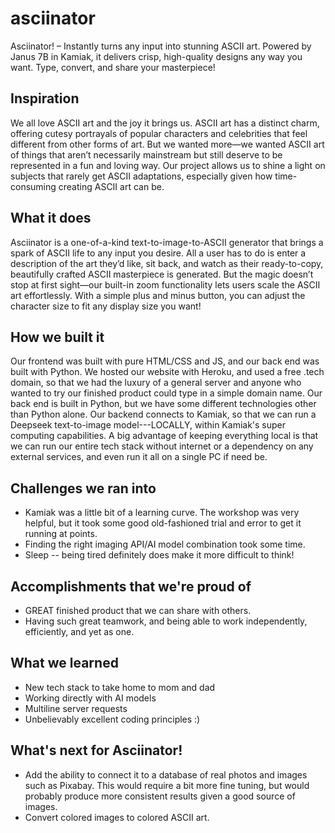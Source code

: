 # asciinator

Asciinator! – Instantly turns any input into stunning ASCII art. Powered by Janus 7B in Kamiak, it delivers crisp, high-quality designs any way you want. Type, convert, and share your masterpiece!

## Inspiration
We all love ASCII art and the joy it brings us. ASCII art has a distinct charm, offering cutesy portrayals of popular characters and celebrities that feel different from other forms of art. But we wanted more—we wanted ASCII art of things that aren’t necessarily mainstream but still deserve to be represented in a fun and loving way. Our project allows us to shine a light on subjects that rarely get ASCII adaptations, especially given how time-consuming creating ASCII art can be.

## What it does
Asciinator is a one-of-a-kind text-to-image-to-ASCII generator that brings a spark of ASCII life to any input you desire. All a user has to do is enter a description of the art they’d like, sit back, and watch as their ready-to-copy, beautifully crafted ASCII masterpiece is generated. But the magic doesn’t stop at first sight—our built-in zoom functionality lets users scale the ASCII art effortlessly. With a simple plus and minus button, you can adjust the character size to fit any display size you want!

## How we built it
Our frontend was built with pure HTML/CSS and JS, and our back end was built with Python. We hosted our website with Heroku, and used a free .tech domain, so that we had the luxury of a general server and anyone who wanted to try our finished product could type in a simple domain name. Our back end is built in Python, but we have some different technologies other than Python alone. Our backend connects to Kamiak, so that we can run a Deepseek text-to-image model---LOCALLY, within Kamiak's super computing capabilities. A big advantage of keeping everything local is that we can run our entire tech stack without internet or a dependency on any external services, and even run it all on a single PC if need be.

## Challenges we ran into
- Kamiak was a little bit of a learning curve. The workshop was very helpful, but it took some good old-fashioned trial and error to get it running at points.
- Finding the right imaging API/AI model combination took some time.
- Sleep -- being tired definitely does make it more difficult to think!

## Accomplishments that we're proud of
- GREAT finished product that we can share with others.
- Having such great teamwork, and being able to work independently, efficiently, and yet as one.

## What we learned
- New tech stack to take home to mom and dad
- Working directly with AI models
- Multiline server requests
- Unbelievably excellent coding principles :)

## What's next for Asciinator!
- Add the ability to connect it to a database of real photos and images such as Pixabay. This would require a bit more fine tuning, but would probably produce more consistent results given a good source of images.
- Convert colored images to colored ASCII art.
